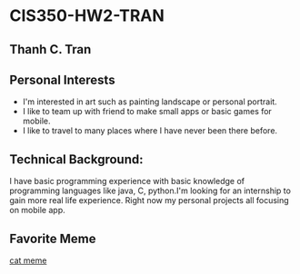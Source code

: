 # CIS350-HW2-TRAN

## Thanh C. Tran
## Personal Interests
* I'm interested in art such as painting landscape or personal portrait.
* I like to team up with friend to make small apps or basic games for mobile.
* I like to travel to many places where I have never been there before.
 
 ## Technical Background: 
 I have basic programming experience with basic knowledge of programming languages like java, C, python.I'm looking for an internship to gain more real life experience. Right now my personal projects all focusing on mobile app.

## Favorite Meme 
[cat meme](https://pbs.twimg.com/media/EyP5tCXWgAUz0yZ.jpg)